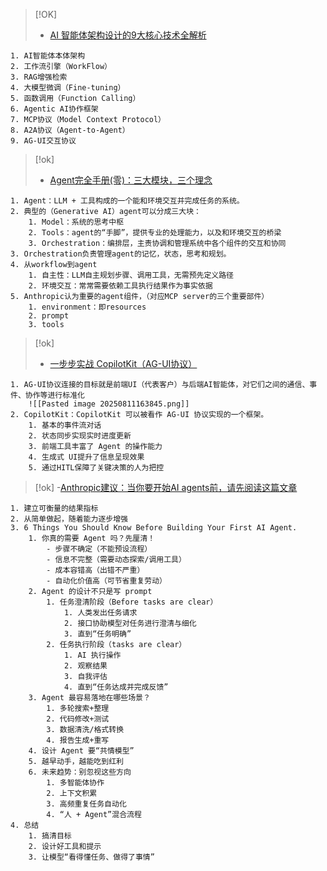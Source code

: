 

> [!OK]
> - [AI 智能体架构设计的9大核心技术全解析](https://mp.weixin.qq.com/s?src=11&timestamp=1754843748&ver=6166&signature=auiKPxlbF06NSLyuRGlk9kjNnVrLZkqUHesO-7ZwGa4SxLabcXjlP02Frg-3XyJKdGX*j-MWNbHDZ7ei5inr-qdbBQxjr3H3NgJ-o-e0HuoZGllvGqc0mY1f6scJKVQ9&new=1) 

	1. AI智能体本体架构
	2. 工作流引擎（WorkFlow）
	3. RAG增强检索
	4. 大模型微调（Fine-tuning）
	5. 函数调用（Function Calling）
	6. Agentic AI协作框架
	7. MCP协议（Model Context Protocol）
	8. A2A协议（Agent-to-Agent）
	9. AG-UI交互协议

> [!ok]
> - [Agent完全手册(零)：三大模块，三个理念](https://mp.weixin.qq.com/s?__biz=MzkyODY1MTA3Ng==&mid=2247486382&idx=1&sn=2ff26ff10edd9618d2c846698abe198f&scene=21&poc_token=HLaKmWijf3heNtcRCgwmoZWSrH5OlwjSzObijTFF)

	1. Agent：LLM + 工具构成的一个能和环境交互并完成任务的系统。
	2. 典型的（Generative AI）agent可以分成三大块：
		1. Model：系统的思考中枢
		2. Tools：agent的“手脚”，提供专业的处理能力，以及和环境交互的桥梁
		3. Orchestration：编排层，主责协调和管理系统中各个组件的交互和协同
	3. Orchestration负责管理agent的记忆，状态，思考和规划。
	4. 从workflow到agent
		1. 自主性：LLM自主规划步骤、调用工具，无需预先定义路径
		2. 环境交互：常常需要依赖工具执行结果作为事实依据
	5. Anthropic认为重要的agent组件，（对应MCP server的三个重要部件）
		1. environment：即resources
		2. prompt
		3. tools

> [!ok]
> - [一步步实战 CopilotKit（AG-UI协议）](https://mp.weixin.qq.com/s?__biz=Mzk1NzQ1ODk5NQ==&mid=2247523910&idx=1&sn=60c5f7e234d6aa688053171684f8e2ff&scene=21&poc_token=HJGcmWij6rwRdMxD7PNJd8nXoiuaoSEy5FAKlZCA)	

	1. AG-UI协议连接的目标就是前端UI（代表客户）与后端AI智能体，对它们之间的通信、事件、协作等进行标准化
		![[Pasted image 20250811163845.png]]
	2. CopilotKit：CopilotKit 可以被看作 AG-UI 协议实现的一个框架。
		1. 基本的事件流对话
		2. 状态同步实现实时进度更新
		3. 前端工具丰富了 Agent 的操作能力
		4. 生成式 UI提升了信息呈现效果
		5. 通过HITL保障了关键决策的人为把控

> [!ok]
> -[Anthropic建议：当你要开始AI agents前，请先阅读这篇文章](https://mp.weixin.qq.com/s/DBtwIitrAEmBCV-ufE6fTA?clicktime=1754893995&enterid=1754893995&exptype=unsubscribed_card_recommend_article_u2i_mainprocess_coarse_sort_pcfeeds&ranksessionid=1754893919_3&scene=169&subscene=200) 

	1. 建立可衡量的结果指标
	2. 从简单做起，随着能力逐步增强
	3. 6 Things You Should Know Before Building Your First AI Agent.
		1. 你真的需要 Agent 吗？先厘清！
			- 步骤不确定（不能预设流程）
			- 信息不完整（需要动态探索/调用工具）
			- 成本容错高（出错不严重）
			- 自动化价值高（可节省重复劳动）
		2. Agent 的设计不只是写 prompt
			1. 任务澄清阶段（Before tasks are clear）
				1. 人类发出任务请求
				2. 接口协助模型对任务进行澄清与细化
				3. 直到“任务明确”
			2. 任务执行阶段（tasks are clear）
				1. AI 执行操作
				2. 观察结果
				3. 自我评估
				4. 直到“任务达成并完成反馈”
		3. Agent 最容易落地在哪些场景？
			1. 多轮搜索+整理
			2. 代码修改+测试
			3. 数据清洗/格式转换
			4. 报告生成+重写
		4. 设计 Agent 要“共情模型”
		5. 越早动手，越能吃到红利
		6. 未来趋势：别忽视这些方向
			1. 多智能体协作
			2. 上下文积累
			3. 高频重复任务自动化
			4. “人 + Agent”混合流程
	4. 总结
		1. 搞清目标
		2. 设计好工具和提示
		3. 让模型“看得懂任务、做得了事情”

